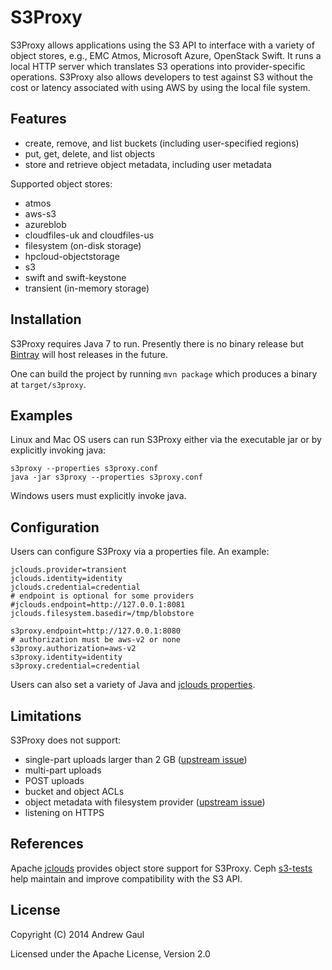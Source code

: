 S3Proxy
=======
S3Proxy allows applications using the S3 API to interface with a variety of
object stores, e.g., EMC Atmos, Microsoft Azure, OpenStack Swift.  It runs a
local HTTP server which translates S3 operations into provider-specific
operations.  S3Proxy also allows developers to test against S3 without the cost
or latency associated with using AWS by using the local file system.

Features
--------
* create, remove, and list buckets (including user-specified regions)
* put, get, delete, and list objects
* store and retrieve object metadata, including user metadata

Supported object stores:

* atmos
* aws-s3
* azureblob
* cloudfiles-uk and cloudfiles-us
* filesystem (on-disk storage)
* hpcloud-objectstorage
* s3
* swift and swift-keystone
* transient (in-memory storage)

Installation
------------
S3Proxy requires Java 7 to run.  Presently there is no binary release but
[Bintray](https://bintray.com/) will host releases in the future.

One can build the project by running `mvn package` which produces a binary at
`target/s3proxy`.

Examples
--------
Linux and Mac OS users can run S3Proxy either via the executable jar or by
explicitly invoking java:

```
s3proxy --properties s3proxy.conf
java -jar s3proxy --properties s3proxy.conf
```

Windows users must explicitly invoke java.

Configuration
-------------
Users can configure S3Proxy via a properties file.  An example:

```
jclouds.provider=transient
jclouds.identity=identity
jclouds.credential=credential
# endpoint is optional for some providers
#jclouds.endpoint=http://127.0.0.1:8081
jclouds.filesystem.basedir=/tmp/blobstore

s3proxy.endpoint=http://127.0.0.1:8080
# authorization must be aws-v2 or none
s3proxy.authorization=aws-v2
s3proxy.identity=identity
s3proxy.credential=credential
```

Users can also set a variety of Java and
[jclouds properties](https://github.com/jclouds/jclouds/blob/master/core/src/main/java/org/jclouds/Constants.java).

Limitations
-----------
S3Proxy does not support:

* single-part uploads larger than 2 GB ([upstream issue](https://github.com/jclouds/jclouds/pull/426))
* multi-part uploads
* POST uploads
* bucket and object ACLs
* object metadata with filesystem provider ([upstream issue](https://github.com/jclouds/jclouds/pull/443))
* listening on HTTPS

References
----------
Apache [jclouds](http://jclouds.apache.org/) provides object store support for
S3Proxy.  Ceph [s3-tests](https://github.com/ceph/s3-tests) help maintain
and improve compatibility with the S3 API.

License
-------
Copyright (C) 2014 Andrew Gaul

Licensed under the Apache License, Version 2.0
